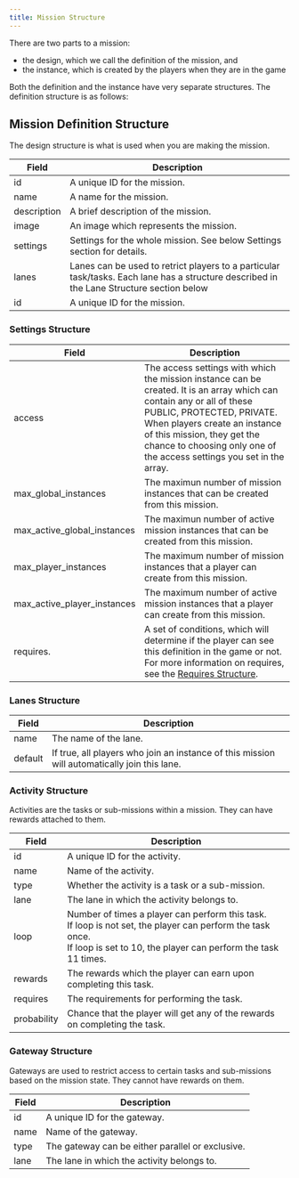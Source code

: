 ```yaml
---
title: Mission Structure
---
```


There are two parts to a mission:

* the design, which we call the definition of the mission, and
* the instance, which is created by the players when they are in the game

Both the definition and the instance have very separate structures. The definition structure is as follows:


## Mission Definition Structure

The design structure is what is used when you are making the mission.

|    Field    |    Description    |
|-------------|-------------------|
| id          | A unique ID for the mission. |
| name        | A name for the mission. |
| description | A brief description of the mission. |
| image       | An image which represents the mission. |
| settings    | Settings for the whole mission. See below Settings section for details. |
| lanes       | Lanes can be used to retrict players to a particular task/tasks. Each lane has a structure described in the Lane Structure section below |
| id          | A unique ID for the mission. |


### Settings Structure

|    Field    |    Description    |
|-------------|-------------------|
| access      | The access settings with which the mission instance can be created. It is an array which can contain any or all of these PUBLIC, PROTECTED, PRIVATE. When players create an instance of this mission, they get the chance to choosing only one of the access settings you set in the array. |
| max_global_instances | The maximun number of mission instances that can be created from this mission. |
| max_active_global_instances | The maximun number of active mission instances that can be created from this mission. |
| max_player_instances | The maximum number of mission instances that a player can create from this mission. |
| max_active_player_instances | The maximum number of active mission instances that a player can create from this mission. |
| requires. | A set of conditions, which will determine if the player can see this definition in the game or not. For more information on requires, see the [Requires Structure](requires-structure.md). |


### Lanes Structure

|    Field    |    Description    |
|-------------|-------------------|
| name        | The name of the lane. |
| default     | If true, all players who join an instance of this mission will automatically join this lane. |


### Activity Structure

Activities are the tasks or sub-missions within a mission. They can have rewards attached to them.

|    Field    |    Description    |
|-------------|-------------------|
| id          | A unique ID for the activity. |
| name        | Name of the activity. |
| type        | Whether the activity is a task or a sub-mission. |
| lane        | The lane in which the activity belongs to. |
| loop        | Number of times a player can perform this task. <br />If loop is not set, the player can perform the task once.<br /> If loop is set to 10, the player can perform the task 11 times. |
| rewards     | The rewards which the player can earn upon completing this task. |
| requires    | The requirements for performing the task. |
| probability | Chance that the player will get any of the rewards on completing the task. |


### Gateway Structure

Gateways are used to restrict access to certain tasks and sub-missions based on the mission state. They cannot have rewards on them.

|    Field    |    Description    |
|-------------|-------------------|
| id          | A unique ID for the gateway. |
| name        | Name of the gateway. |
| type        | The gateway can be either parallel or exclusive. |
| lane        | The lane in which the activity belongs to. |

